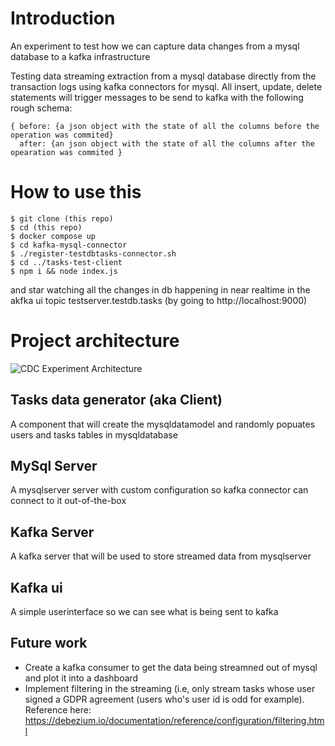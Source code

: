 # Introduction
An experiment to test how we can capture data changes from a mysql database to a kafka infrastructure

Testing data streaming extraction from a mysql database directly from the transaction logs using kafka connectors for mysql. All insert, update, delete statements will trigger messages to be send to kafka with the following rough schema:
``` 
{ before: {a json object with the state of all the columns before the operation was commited}
  after: {an json object with the state of all the columns after the opearation was commited }
```

# How to use this
```
$ git clone (this repo)
$ cd (this repo)
$ docker compose up
$ cd kafka-mysql-connector
$ ./register-testdbtasks-connector.sh
$ cd ../tasks-test-client
$ npm i && node index.js
```
and star watching all the changes in db happening in near realtime in the akfka ui topic testserver.testdb.tasks (by going to http://localhost:9000)

# Project architecture
![CDC Experiment Architecture](https://user-images.githubusercontent.com/19814911/123683329-fd5bea80-d843-11eb-9ab0-c44f0f9bb31d.jpeg)



## Tasks data generator (aka Client)
A component that will create the mysqldatamodel and randomly popuates users and tasks tables in mysqldatabase


## MySql Server
A mysqlserver server with custom configuration so kafka connector can connect to it out-of-the-box 

## Kafka Server
A kafka server that will be used to store streamed data from mysqlserver

## Kafka ui
A simple userinterface so we can see what is being sent to kafka

## Future work
- Create a kafka consumer to get the data being streamned out of mysql and plot it into a dashboard
- Implement filtering in the streaming (i.e, only stream tasks whose user signed a GDPR agreement (users who's user id is odd for example). Reference here: https://debezium.io/documentation/reference/configuration/filtering.html
